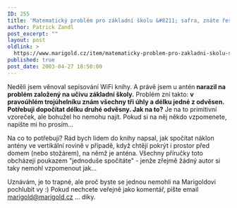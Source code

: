 ```yaml
---
ID: 255
title: 'Matematický problém pro základní školu &#8211; safra, znáte řešení?'
author: Patrick Zandl
post_excerpt: ""
layout: post
oldlink: >
  https://www.marigold.cz/item/matematicky-problem-pro-zakladni-skolu-safra-znate-reseni
published: true
post_date: 2003-04-27 18:50:00
---
```

<p>
Neděli jsem věnoval sepisování WiFi knihy. A právě jsem u antén<STRONG> narazil na problém založený na učivu základní školy.</STRONG> Problém zní takto: <STRONG>v pravoúhlém trojúhelníku znám všechny tři úhly a délku jedné z odvěsen. Potřebuji dopočítat délku druhé odvěsny. Jak na to?</STRONG> Je na to primitivní vzoreček, ale bohužel ho nemohu najít. Pokud si na něj někdo vzpomenete, napište mi ho prosím...</p>

<p>
Na co to potřebuji? Rád bych lidem do knihy napsal, jak spočítat náklon antény ve vertikální rovině v případě, když chtějí pokrýt i prostor před domem (nebo stožárem), na němž je anténa. Všechny příručky toto obcházejí poukazem "jednoduše spočítáte" - jenže zřejmě žádný autor si taky nemohl vzpomenout jak... </p>

<p>
Uznávám, je to trapné, ale proč byste se jednou nemohli na Marigoldovi pochlubit vy :) Pokud nechcete veřejně jako komentář, pište email <A href="mailto:marigold@marigold.cz">marigold@marigold.cz</A> ... díky.</p>
